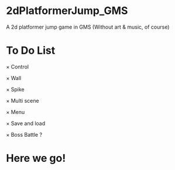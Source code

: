 # 2dPlatformerJump_GMS
A 2d platformer jump game in GMS (Without art &amp; music, of course)

# To Do List

× Control

× Wall

× Spike

× Multi scene

× Menu

× Save and load

× Boss Battle ?

# Here we go!
